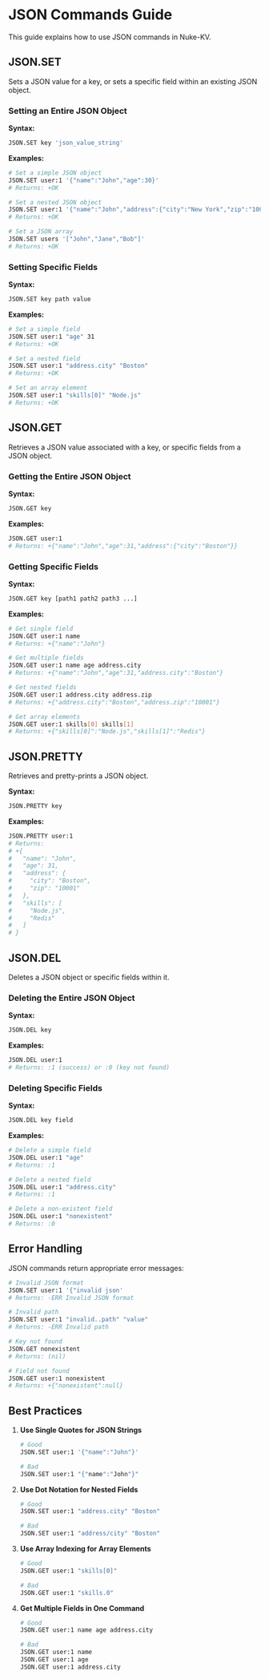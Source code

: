 # JSON Commands Guide

This guide explains how to use JSON commands in Nuke-KV.

## JSON.SET

Sets a JSON value for a key, or sets a specific field within an existing JSON object.

### Setting an Entire JSON Object

**Syntax:**
```bash
JSON.SET key 'json_value_string'
```

**Examples:**
```bash
# Set a simple JSON object
JSON.SET user:1 '{"name":"John","age":30}'
# Returns: +OK

# Set a nested JSON object
JSON.SET user:1 '{"name":"John","address":{"city":"New York","zip":"10001"}}'
# Returns: +OK

# Set a JSON array
JSON.SET users '["John","Jane","Bob"]'
# Returns: +OK
```

### Setting Specific Fields

**Syntax:**
```bash
JSON.SET key path value
```

**Examples:**
```bash
# Set a simple field
JSON.SET user:1 "age" 31
# Returns: +OK

# Set a nested field
JSON.SET user:1 "address.city" "Boston"
# Returns: +OK

# Set an array element
JSON.SET user:1 "skills[0]" "Node.js"
# Returns: +OK
```

## JSON.GET

Retrieves a JSON value associated with a key, or specific fields from a JSON object.

### Getting the Entire JSON Object

**Syntax:**
```bash
JSON.GET key
```

**Examples:**
```bash
JSON.GET user:1
# Returns: +{"name":"John","age":31,"address":{"city":"Boston"}}
```

### Getting Specific Fields

**Syntax:**
```bash
JSON.GET key [path1 path2 path3 ...]
```

**Examples:**
```bash
# Get single field
JSON.GET user:1 name
# Returns: +{"name":"John"}

# Get multiple fields
JSON.GET user:1 name age address.city
# Returns: +{"name":"John","age":31,"address.city":"Boston"}

# Get nested fields
JSON.GET user:1 address.city address.zip
# Returns: +{"address.city":"Boston","address.zip":"10001"}

# Get array elements
JSON.GET user:1 skills[0] skills[1]
# Returns: +{"skills[0]":"Node.js","skills[1]":"Redis"}
```

## JSON.PRETTY

Retrieves and pretty-prints a JSON object.

**Syntax:**
```bash
JSON.PRETTY key
```

**Examples:**
```bash
JSON.PRETTY user:1
# Returns:
# +{
#   "name": "John",
#   "age": 31,
#   "address": {
#     "city": "Boston",
#     "zip": "10001"
#   },
#   "skills": [
#     "Node.js",
#     "Redis"
#   ]
# }
```

## JSON.DEL

Deletes a JSON object or specific fields within it.

### Deleting the Entire JSON Object

**Syntax:**
```bash
JSON.DEL key
```

**Examples:**
```bash
JSON.DEL user:1
# Returns: :1 (success) or :0 (key not found)
```

### Deleting Specific Fields

**Syntax:**
```bash
JSON.DEL key field
```

**Examples:**
```bash
# Delete a simple field
JSON.DEL user:1 "age"
# Returns: :1

# Delete a nested field
JSON.DEL user:1 "address.city"
# Returns: :1

# Delete a non-existent field
JSON.DEL user:1 "nonexistent"
# Returns: :0
```

## Error Handling

JSON commands return appropriate error messages:

```bash
# Invalid JSON format
JSON.SET user:1 '{"invalid json'
# Returns: -ERR Invalid JSON format

# Invalid path
JSON.SET user:1 "invalid..path" "value"
# Returns: -ERR Invalid path

# Key not found
JSON.GET nonexistent
# Returns: (nil)

# Field not found
JSON.GET user:1 nonexistent
# Returns: +{"nonexistent":null}
```

## Best Practices

1. **Use Single Quotes for JSON Strings**
   ```bash
   # Good
   JSON.SET user:1 '{"name":"John"}'
   
   # Bad
   JSON.SET user:1 "{"name":"John"}"
   ```

2. **Use Dot Notation for Nested Fields**
   ```bash
   # Good
   JSON.SET user:1 "address.city" "Boston"
   
   # Bad
   JSON.SET user:1 "address/city" "Boston"
   ```

3. **Use Array Indexing for Array Elements**
   ```bash
   # Good
   JSON.GET user:1 "skills[0]"
   
   # Bad
   JSON.GET user:1 "skills.0"
   ```

4. **Get Multiple Fields in One Command**
   ```bash
   # Good
   JSON.GET user:1 name age address.city
   
   # Bad
   JSON.GET user:1 name
   JSON.GET user:1 age
   JSON.GET user:1 address.city
   ```